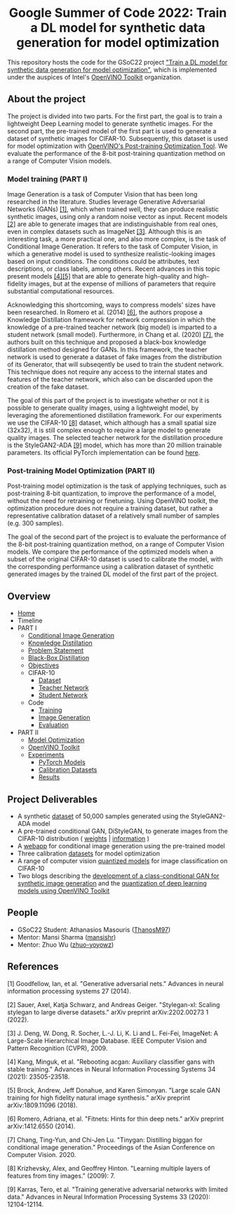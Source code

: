 <h1 align="center"> Google Summer of Code 2022: Train a DL model for synthetic data generation for model optimization </h1>

This repository hosts the code for the GSoC22 project 
["Train a DL model for synthetic data generation for model optimization"](https://summerofcode.withgoogle.com/programs/2022/projects/bCmHAPIL), 
which is implemented under the auspices of Intel's [OpenVINO Toolkit](https://github.com/openvinotoolkit) organization.

## About the project
The project is divided into two parts. For the first part, the goal is to train a lightweight Deep Learning model to generate synthetic images. For the second part, the pre-trained model of the first part is used to generate a dataset of synthetic images for CIFAR-10. Subsequently, this dataset is used for model optimization with [OpenVINO's Post-training Optimization Tool](https://docs.openvino.ai/latest/pot_introduction.html). We evaluate the performance of the 8-bit post-training quantization method on a range of Computer Vision models.

### Model training (PART I)
Ιmage Generation is a task of Computer Vision that has been long researched in the literature. 
Studies leverage Generative Adversarial Networks (GANs) [[1]](#1), which when trained well, they can produce realistic synthetic
images, using only a random noise vector as input. Recent models [[2]](#2) are able to generate images that are indistinguishable 
from real ones, even in complex datasets such as ImageNet [[3]](#3). Although this is an interesting task, a more practical 
one, and also more complex, is the task of Conditional Image Generation. It refers to the task of Computer Vision, 
in which a generative model is used to synthesize realistic-looking images based on input conditions. The conditions 
could be attributes, text descriptions, or class labels, among others. Recent advances in this topic present models [[4]](#4)[[5]](#5) 
that are able to generate high-quality and high-fidelity images, but at the expense of millions of parameters that require 
substantial computational resources.

Acknowledging this shortcoming, ways to compress models' sizes have been researched. In Romero et al. (2014) [[6]](#6), the authors propose a Knowledge 
Distillation framework for network compression in which the knowledge of a pre-trained teacher network (big model) is imparted to a student 
network (small model). Furthermore, in Chang et al. (2020) [[7]](#7), the authors built on this technique and proposed a black-box knowledge distillation 
method designed for GANs. In this framework, the teacher network is used to generate a dataset of fake images from the distribution of its Generator,
that will subseqently be used to train the student network. This technique does not require any access to the internal states and features of the
teacher network, which also can be discarded upon the creation of the fake dataset. 

The goal of this part of the project is to investigate whether or not it is possible to generate quality images, using a lightweight model, by leveraging the aforementioned distillation framework. For our experiments we use the CIFAR-10 [[8]](#8) dataset, which although has a small spatial size (32x32), it is still complex enough to require a large model to generate quality images. The selected teacher network for the distillation procedure is the StyleGAN2-ADA [[9]](#9) model, which has more than 20 million trainable parameters. Its official PyTorch implementation can be found [here](https://github.com/NVlabs/stylegan2-ada-pytorch).


### Post-training Model Optimization (PART II)
Post-training model optimization is the task of applying techniques, such as post-training 8-bit quantization, to improve the performance of a model, without the need for retraining or finetuning. Using OpenVINO toolkit, the optimization procedure does not require a training dataset, but rather a representative calibration dataset of a relatively small number of samples (e.g. 300 samples).

The goal of the second part of the project is to evaluate the performance of the 8-bit post-training quantization method, on a range of Computer Vision models. We compare the performance of the optimized models when a subset of the original CIFAR-10 dataset is used to calibrate the model, with the corresponding performance using a calibration dataset of synthetic generated images by the trained DL model of the first part of the project.

## Overview

* [Home](.)
* Timeline
* PART I
    * [Conditional Image Generation](../../wiki/Conditional-Image-Generation)
    * [Knowledge Distillation](../../wiki/Knowledge-Distillation-Framework)
    * [Problem Statement](../../wiki/Problem-Statement)
    * [Black-Box Distillation](../../wiki/Black-Box-Distillation)
    * [Objectives](../../wiki/Objectives)
    * CIFAR-10
        * [Dataset](../../wiki/CIFAR10)
        * [Teacher Network](../../wiki/Teacher-Network)
        * [Student Network](../../wiki/Student-Network)
    * Code
        * [Training](../../wiki/Training)
        * [Image Generation](../../wiki/Image-Generation)
        * [Evaluation](../../wiki/Evaluation)
* PART II
    * [Model Optimization](../../wiki/Model-Optimization)
    * [OpenVINO Toolkit](../../wiki/OpenVINO)
    * [Experiments](../../wiki/Experiments)
        * [PyTorch Models](../../wiki/PyTorch-Models)
        * [Calibration Datasets](../../wiki/Calibration-Datasets)
        * [Results](../../wiki/Results)



## Project Deliverables

* A synthetic [dataset](https://drive.google.com/file/d/1G6aGsUe7PWlRI9iO78u6_dlpoLiAFGZ-/view?usp=sharing) of 50,000 samples generated using the StyleGAN2-ADA model
* A pre-trained conditional GAN, DiStyleGAN, to generate images from the CIFAR-10 distribution ( [weights](https://drive.google.com/file/d/1Bjr7sQhVQzkYaIOVpx4KaBP3OyRxT5h1/view?usp=sharing) | [information](../../wiki/Student-Network) )
* A [webapp](./webapp) for conditional image generation using the pre-trained model
* Three calibration [datasets](https://drive.google.com/file/d/1e38vn-_VHMcGDkEUvTOUaaX8HuIkDGf9/view?usp=sharing) for model optimization
* A range of computer vision [quantized models](https://drive.google.com/file/d/1qFV-eE1omAFtpL13z5sIsjQhwJ1wrHwG/view?usp=sharing) for image classification on CIFAR-10
* Two blogs describing the [development of a class-conditional GAN for synthetic image generation](https://medium.com/openvino-toolkit/train-a-dl-model-for-synthetic-data-generation-for-model-optimization-with-openvino-part-1-314252de7148) and the [quantization of deep learning models using OpenVINO Toolkit](https://medium.com/openvino-toolkit/train-a-dl-model-for-synthetic-data-generation-for-model-optimization-with-openvino-part-2-fe1e0fb68400)

## People

* GSoC22 Student: Athanasios Masouris ([ThanosM97](https://github.com/ThanosM97))
* Mentor: Mansi Sharma ([mansishr](https://github.com/mansishr))
* Mentor: Zhuo Wu ([zhuo-yoyowz](https://github.com/zhuo-yoyowz))



## References
<a id="1">[1]</a> Goodfellow, Ian, et al. "Generative adversarial nets." Advances in neural information processing systems 27 (2014).

<a id="2">[2]</a> Sauer, Axel, Katja Schwarz, and Andreas Geiger. "Stylegan-xl: Scaling stylegan to large diverse datasets." arXiv preprint arXiv:2202.00273 1 (2022).

<a id="3">[3]</a> J. Deng, W. Dong, R. Socher, L.-J. Li, K. Li and L. Fei-Fei, ImageNet: A Large-Scale Hierarchical Image Database. IEEE Computer Vision and Pattern Recognition (CVPR), 2009.

<a id="4">[4]</a> Kang, Minguk, et al. "Rebooting acgan: Auxiliary classifier gans with stable training." Advances in Neural Information Processing Systems 34 (2021): 23505-23518.

<a id="5">[5]</a> Brock, Andrew, Jeff Donahue, and Karen Simonyan. "Large scale GAN training for high fidelity natural image synthesis." arXiv preprint arXiv:1809.11096 (2018).

<a id="6">[6]</a> Romero, Adriana, et al. "Fitnets: Hints for thin deep nets." arXiv preprint arXiv:1412.6550 (2014).

<a id="7">[7]</a> Chang, Ting-Yun, and Chi-Jen Lu. "Tinygan: Distilling biggan for conditional image generation." Proceedings of the Asian Conference on Computer Vision. 2020.

<a id="8">[8]</a> Krizhevsky, Alex, and Geoffrey Hinton. "Learning multiple layers of features from tiny images." (2009): 7.

<a id="9">[9]</a> Karras, Tero, et al. "Training generative adversarial networks with limited data." Advances in Neural Information Processing Systems 33 (2020): 12104-12114.

